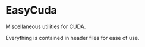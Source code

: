 # EasyCuda

Miscellaneous utilities for CUDA.

Everything is contained in header files for ease of use.
